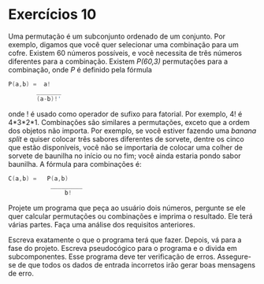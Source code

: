 # Exercícios 10

Uma permutação é um subconjunto ordenado de um conjunto. Por exemplo, digamos que você quer selecionar uma combinação para um cofre. Existem 60 números possíveis, e você necessita de três números diferentes para a combinação. Existem *P(60,3)* permutações para a combinação, onde *P* é definido pela fórmula

```cpp
P(a,b) =  a!
        _______
        (a-b)!'
```

onde ! é usado como operador de sufixo para fatorial. Por exemplo, 4! é 4\*3\*2\*1. Combinações são similares a permutações, exceto que a ordem dos objetos não importa. Por exemplo, se você estiver fazendo uma *banana split* e quiser colocar três sabores diferentes de sorvete, dentre os cinco que estão disponíveis, você não se importaria de colocar uma colher de sorvete de baunilha no início ou no fim; você ainda estaria pondo sabor baunilha. A fórmula para combinações é:

```cpp
C(a,b) =   P(a,b)
            _________
                b!
```

Projete um programa que peça ao usuário dois números, pergunte se ele quer calcular permutações ou combinações e imprima o resultado. Ele terá várias partes. Faça uma análise dos requisitos anteriores.

Escreva exatamente o que o programa terá que fazer. Depois, vá para a fase do projeto. Escreva pseudocógico para o programa e o divida em subcomponentes. Esse programa deve ter verificação de erros. Assegure-se de que todos os dados de entrada incorretos irão gerar boas mensagens de erro.
